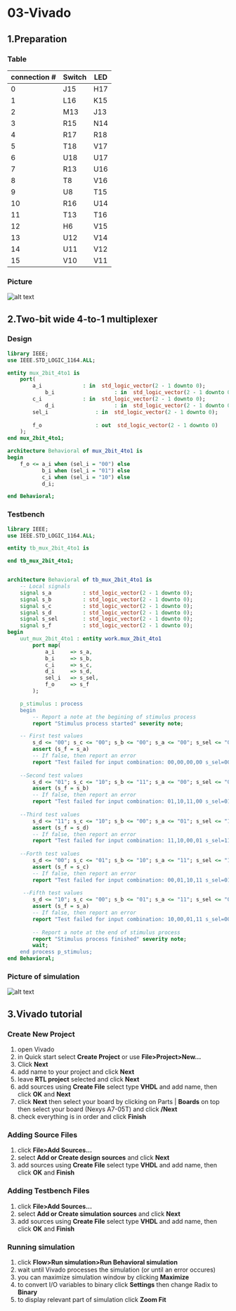 # 03-Vivado

## 1.Preparation

### Table 
connection #|Switch|LED
-|-|-
0 |J15|H17
1 |L16|K15
2 |M13|J13
3 |R15|N14
4 |R17|R18
5 |T18|V17
6 |U18|U17
7 |R13|U16
8 |T8 |V16
9 |U8 |T15
10|R16|U14
11|T13|T16
12|H6 |V15
13|U12|V14
14|U11|V12
15|V10|V11

### Picture
![alt text](https://github.com/xrotre05/Digital-electronics-1/blob/main/Labs/03-Vivado/Pins.PNG "pins")

## 2.Two-bit wide 4-to-1 multiplexer

### Design
```vhdl
library IEEE;
use IEEE.STD_LOGIC_1164.ALL;

entity mux_2bit_4to1 is
    port(
        a_i           	: in  std_logic_vector(2 - 1 downto 0);
		    b_i				  	  : in  std_logic_vector(2 - 1 downto 0);
        c_i           	: in  std_logic_vector(2 - 1 downto 0);
		    d_i				  	  : in  std_logic_vector(2 - 1 downto 0);
        sel_i   	 	    : in  std_logic_vector(2 - 1 downto 0);
        
        f_o			        : out  std_logic_vector(2 - 1 downto 0)
    );
end mux_2bit_4to1;

architecture Behavioral of mux_2bit_4to1 is
begin
    f_o <= a_i when (sel_i = "00") else 
           b_i when (sel_i = "01") else
           c_i when (sel_i = "10") else
           d_i;  

end Behavioral;
```

### Testbench
```vhdl
library IEEE;
use IEEE.STD_LOGIC_1164.ALL;

entity tb_mux_2bit_4to1 is

end tb_mux_2bit_4to1;


architecture Behavioral of tb_mux_2bit_4to1 is
    -- Local signals
    signal s_a          : std_logic_vector(2 - 1 downto 0);
    signal s_b          : std_logic_vector(2 - 1 downto 0);
    signal s_c          : std_logic_vector(2 - 1 downto 0);
    signal s_d          : std_logic_vector(2 - 1 downto 0);
    signal s_sel        : std_logic_vector(2 - 1 downto 0);
    signal s_f          : std_logic_vector(2 - 1 downto 0);
begin
    uut_mux_2bit_4to1 : entity work.mux_2bit_4to1
        port map(
            a_i     => s_a,
            b_i     => s_b,
            c_i     => s_c,
            d_i     => s_d,
            sel_i   => s_sel,
            f_o     => s_f
        );

    p_stimulus : process
    begin
        -- Report a note at the begining of stimulus process
        report "Stimulus process started" severity note;

    -- First test values
        s_d <= "00"; s_c <= "00"; s_b <= "00"; s_a <= "00"; s_sel <= "00"; wait for 100 ns;      
        assert (s_f = s_a)
        -- If false, then report an error
        report "Test failed for input combination: 00,00,00,00 s_sel=00" severity error;
        
    --Second test values    
        s_d <= "01"; s_c <= "10"; s_b <= "11"; s_a <= "00"; s_sel <= "01"; wait for 100 ns;
        assert (s_f = s_b)
        -- If false, then report an error
        report "Test failed for input combination: 01,10,11,00 s_sel=01" severity error;
        
    --Third test values
    	s_d <= "11"; s_c <= "10"; s_b <= "00"; s_a <= "01"; s_sel <= "11"; wait for 100 ns;
        assert (s_f = s_d)
        -- If false, then report an error
        report "Test failed for input combination: 11,10,00,01 s_sel=11" severity error;
    
    --Forth test values    
        s_d <= "00"; s_c <= "01"; s_b <= "10"; s_a <= "11"; s_sel <= "10"; wait for 100 ns;
        assert (s_f = s_c)
        -- If false, then report an error
        report "Test failed for input combination: 00,01,10,11 s_sel=01" severity error;
     
     --Fifth test values   
        s_d <= "10"; s_c <= "00"; s_b <= "01"; s_a <= "11"; s_sel <= "00"; wait for 100 ns;
        assert (s_f = s_a)
        -- If false, then report an error
        report "Test failed for input combination: 10,00,01,11 s_sel=00" severity error;
           
        -- Report a note at the end of stimulus process
        report "Stimulus process finished" severity note;
        wait;
    end process p_stimulus;
end Behavioral;
```

### Picture of simulation
![alt text](https://github.com/xrotre05/Digital-electronics-1/blob/main/Labs/03-Vivado/simulation.PNG "simulation")

## 3.Vivado tutorial

### Create New Project
1. open Vivado
2. in Quick start select **Create Project** or use **File>Project>New...**
3. Click **Next**
4. add name to your project and click **Next**
5. leave **RTL project** selected and click **Next**
6. add sources using **Create File** select type **VHDL** and add name, then click **OK** and **Next**
7. click **Next** then select your board by clicking on Parts | **Boards** on top then select your board (Nexys A7-05T) and click **/Next**
8. check everything is in order and click **Finish** 

### Adding Source Files

1. click **File>Add Sources...**
2. select **Add or Create design sources** and click **Next**
3. add sources using **Create File** select type **VHDL** and add name, then click **OK** and **Finish**

### Adding Testbench Files

1. click **File>Add Sources...**
2. select **Add or Create simulation sources** and click **Next**
3. add sources using **Create File** select type **VHDL** and add name, then click **OK** and **Finish**

### Running simulation

1. click **Flow>Run simulation>Run Behavioral simulation**
2. wait until Vivado processes the simulation (or until an error occures)
3. you can maximize simulation window by clicking **Maximize**
4. to convert I/O variables to binary click **Settings** then change Radix to **Binary**
5. to display relevant part of simulation click **Zoom Fit**
